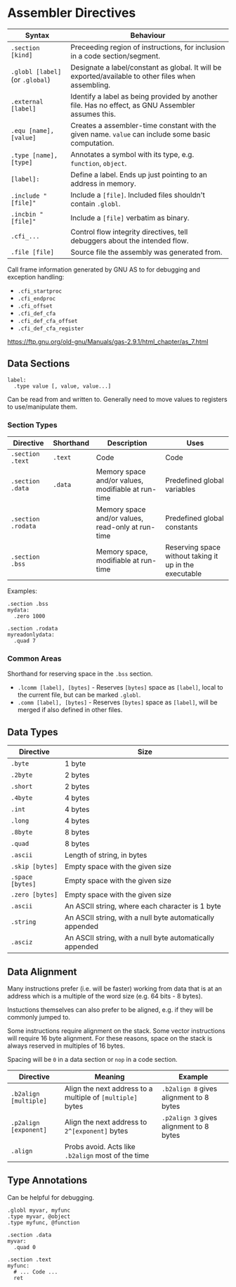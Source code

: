 # Assembler Directives

| Syntax                          | Behaviour                                                                                           |
| ------------------------------- | --------------------------------------------------------------------------------------------------- |
| `.section [kind]`               | Preceeding region of instructions, for inclusion in a code section/segment.                         |
| `.globl [label]` (or `.global`) | Designate a label/constant as global. It will be exported/available to other files when assembling. |
| `.external [label]`             | Identify a label as being provided by another file. Has no effect, as GNU Assembler assumes this.   |
| `.equ [name], [value]`          | Creates a assembler-time constant with the given name. `value` can include some basic computation.  |
| `.type [name], [type]`          | Annotates a symbol with its type, e.g. `function`, `object`.                                        |
| `[label]:`                      | Define a label. Ends up just pointing to an address in memory.                                      |
| `.include "[file]"`             | Include a `[file]`. Included files shouldn't contain `.globl`.                                      |
| `.incbin "[file]"`              | Include a `[file]` verbatim as binary.                                                              |
| `.cfi_...`                      | Control flow integrity directives, tell debuggers about the intended flow.                          |
| `.file [file]`                  | Source file the assembly was generated from.                                                        |

Call frame information generated by GNU AS to for debugging and exception handling:

- `.cfi_startproc`
- `.cfi_endproc`
- `.cfi_offset`
- `.cfi_def_cfa`
- `.cfi_def_cfa_offset`
- `.cfi_def_cfa_register`

https://ftp.gnu.org/old-gnu/Manuals/gas-2.9.1/html_chapter/as_7.html

## Data Sections

```gas
label:
  .type value [, value, value...]
```

Can be read from and written to. Generally need to move values to registers to use/manipulate them.

### Section Types

| Directive          | Shorthand | Description                                        | Uses                                                   |
| ------------------ | --------- | -------------------------------------------------- | ------------------------------------------------------ |
| `.section .text`   | `.text`   | Code                                               | Code                                                   |
| `.section .data`   | `.data`   | Memory space and/or values, modifiable at run-time | Predefined global variables                            |
| `.section .rodata` |           | Memory space and/or values, read-only at run-time  | Predefined global constants                            |
| `.section .bss`    |           | Memory space, modifiable at run-time               | Reserving space without taking it up in the executable |

Examples:

```gas
.section .bss
mydata:
  .zero 1000

.section .rodata
myreadonlydata:
  .quad 7
```

### Common Areas

Shorthand for reserving space in the `.bss` section.

- `.lcomm [label], [bytes]` - Reserves `[bytes]` space as `[label]`, local to the current file, but can be marked `.globl`.
- `.comm [label], [bytes]` - Reserves `[bytes]` space as `[label]`, will be merged if also defined in other files.

## Data Types

| Directive        | Size                                                     |
| ---------------- | -------------------------------------------------------- |
| `.byte`          | 1 byte                                                   |
| `.2byte`         | 2 bytes                                                  |
| `.short`         | 2 bytes                                                  |
| `.4byte`         | 4 bytes                                                  |
| `.int`           | 4 bytes                                                  |
| `.long`          | 4 bytes                                                  |
| `.8byte`         | 8 bytes                                                  |
| `.quad`          | 8 bytes                                                  |
| `.ascii`         | Length of string, in bytes                               |
| `.skip [bytes]`  | Empty space with the given size                          |
| `.space [bytes]` | Empty space with the given size                          |
| `.zero [bytes]`  | Empty space with the given size                          |
| `.ascii`         | An ASCII string, where each character is 1 byte          |
| `.string`        | An ASCII string, with a null byte automatically appended |
| `.asciz`         | An ASCII string, with a null byte automatically appended |

## Data Alignment

Many instructions prefer (i.e. will be faster) working from data that is at an address which is
a multiple of the word size (e.g. 64 bits - 8 bytes).

Instuctions themselves can also prefer to be aligned, e.g. if they will be commonly jumped to.

Some instructions require alignment on the stack. Some vector instructions will require 16 byte
alignment. For these reasons, space on the stack is always reserved in multiples of 16 bytes.

Spacing will be `0` in a data section or `nop` in a code section.

| Directive             | Meaning                                                    | Example                                 |
| --------------------- | ---------------------------------------------------------- | --------------------------------------- |
| `.b2align [multiple]` | Align the next address to a multiple of `[multiple]` bytes | `.b2align 8` gives alignment to 8 bytes |
| `.p2align [exponent]` | Align the next address to `2^[exponent]` bytes             | `.p2align 3` gives alignment to 8 bytes |
| `.align`              | Probs avoid. Acts like `.b2align` most of the time         |                                         |

## Type Annotations

Can be helpful for debugging.

```gas
.globl myvar, myfunc
.type myvar, @object
.type myfunc, @function

.section .data
myvar:
  .quad 0

.section .text
myfunc:
  # ... Code ...
  ret
```
